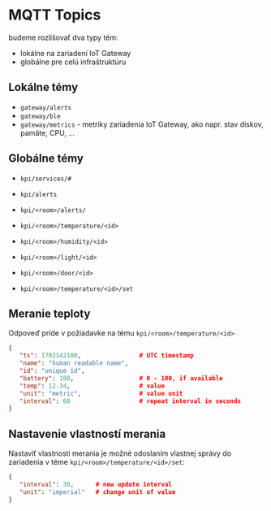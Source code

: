 # MQTT Topics

budeme rozlišovať dva typy tém:

* lokálne na zariadení IoT Gateway
* globálne pre celú infraštruktúru


## Lokálne témy

* `gateway/alerts`
* `gateway/ble`
* `gateway/metrics` - metriky zariadenia IoT Gateway, ako napr. stav diskov, pamäte, CPU, ...

## Globálne témy

* `kpi/services/#`
* `kpi/alerts`
* `kpi/<room>/alerts/`
* `kpi/<room>/temperature/<id>`
* `kpi/<room>/humidity/<id>`
* `kpi/<room>/light/<id>`
* `kpi/<room>/door/<id>`


* `kpi/<room>/temperature/<id>/set`


## Meranie teploty

Odpoveď príde v požiadavke na tému `kpi/<room>/temperature/<id>`

```json
{
   "ts": 1702142100,                # UTC timestamp
   "name": "human readable name",
   "id": "unique id",
   "battery": 100,                  # 0 - 100, if available
   "temp": 12.34,                   # value
   "unit": "metric",                # value unit
   "interval": 60                   # repeat interval in seconds
}
```

## Nastavenie vlastností merania

Nastaviť vlastnosti merania je možné odoslaním vlastnej správy do zariadenia v téme `kpi/<room>/temperature/<id>/set`:

```json
{
   "interval": 30,      # new update interval
   "unit": "imperial"   # change unit of value
}
```
